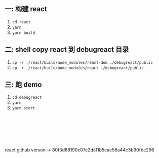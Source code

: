 ## 一: 构建 react
1. `cd react`
2. `yarn`
3. `yarn build`


## 二: shell copy react 到 debugreact 目录
1. `cp -r ./react/build/node_modules/react-dom ./debugreact/public`
2. `cp -r ./react/build/node_modules/react ./debugreact/public`


## 三: 跑 demo
1. `cd debugreact`
2. `yarn`
3. `yarn start`



<br >
<br >
<br >
<br >
<br >
<br >
react github verson -> 80f3d88190c07c2da11b5cac58a44c3b90fbc296